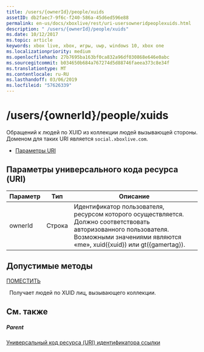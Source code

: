 ```yaml
---
title: /users/{ownerId}/people/xuids
assetID: db2faec7-9f6c-f240-586a-45d6ed596e88
permalink: en-us/docs/xboxlive/rest/uri-usersowneridpeoplexuids.html
description: " /users/{ownerId}/people/xuids"
ms.date: 10/12/2017
ms.topic: article
keywords: xbox live, xbox, игры, uwp, windows 10, xbox one
ms.localizationpriority: medium
ms.openlocfilehash: 27b7695ba163bf0ca832a96df030868e646e0abc
ms.sourcegitcommit: b034650b684a767274d5d88746faeea373c8e34f
ms.translationtype: MT
ms.contentlocale: ru-RU
ms.lasthandoff: 03/06/2019
ms.locfileid: "57626339"
---
```

# <a name="usersowneridpeoplexuids"></a>/users/{ownerId}/people/xuids
Обращений к людей по XUID из коллекции людей вызывающей стороны. Доменом для таких URI является `social.xboxlive.com`.
 
  * [Параметры URI](#ID4EV)
 
<a id="ID4EV"></a>

 
## <a name="uri-parameters"></a>Параметры универсального кода ресурса (URI)
 
| Параметр| Тип| Описание| 
| --- | --- | --- | 
| ownerId| Строка| Идентификатор пользователя, ресурсом которого осуществляется. Должно соответствовать авторизованного пользователя. Возможными значениями являются «me», xuid({xuid}) или gt({gamertag}).| 
  
<a id="ID4EOB"></a>

 
## <a name="valid-methods"></a>Допустимые методы

[ПОМЕСТИТЬ](uri-usersowneridpeoplexuidspost.md)

&nbsp;&nbsp;Получает людей по XUID лиц, вызывающего коллекции.
 
<a id="ID4EYB"></a>

 
## <a name="see-also"></a>См. также
 
<a id="ID4E1B"></a>

 
##### <a name="parent"></a>Parent 

[Универсальный код ресурса (URI) идентификатора ссылки](../atoc-xboxlivews-reference-uris.md)

   